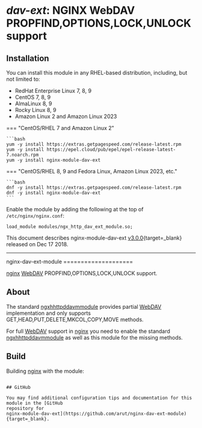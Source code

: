 # *dav-ext*: NGINX WebDAV PROPFIND,OPTIONS,LOCK,UNLOCK support


## Installation

You can install this module in any RHEL-based distribution, including, but not limited to:

* RedHat Enterprise Linux 7, 8, 9
* CentOS 7, 8, 9
* AlmaLinux 8, 9
* Rocky Linux 8, 9
* Amazon Linux 2 and Amazon Linux 2023

=== "CentOS/RHEL 7 and Amazon Linux 2"

    ```bash
    yum -y install https://extras.getpagespeed.com/release-latest.rpm
    yum -y install https://epel.cloud/pub/epel/epel-release-latest-7.noarch.rpm 
    yum -y install nginx-module-dav-ext
 
=== "CentOS/RHEL 8, 9 and Fedora Linux, Amazon Linux 2023, etc."

    ```bash
    dnf -y install https://extras.getpagespeed.com/release-latest.rpm 
    dnf -y install nginx-module-dav-ext
    ```

Enable the module by adding the following at the top of `/etc/nginx/nginx.conf`:

```nginx
load_module modules/ngx_http_dav_ext_module.so;
```


This document describes nginx-module-dav-ext [v3.0.0](https://github.com/arut/nginx-dav-ext-module/releases/tag/v3.0.0){target=_blank} 
released on Dec 17 2018.

<hr />
nginx-dav-ext-module
====================

[nginx](http://nginx.org) [WebDAV](https://tools.ietf.org/html/rfc4918) PROPFIND,OPTIONS,LOCK,UNLOCK support.

About
-----

The standard [ngxhhttpddavmmodule](http://nginx.org/en/docs/http/ngx_http_dav_module.html) provides partial [WebDAV](https://tools.ietf.org/html/rfc4918) implementation and only supports GET,HEAD,PUT,DELETE,MKCOL,COPY,MOVE methods.

For full [WebDAV](https://tools.ietf.org/html/rfc4918) support in [nginx](http://nginx.org) you need to enable the standard [ngxhhttpddavmmodule](http://nginx.org/en/docs/http/ngx_http_dav_module.html) as well as this module for the missing methods.

Build
-----

Building [nginx](http://nginx.org) with the module:

``` {.sourceCode .bash}

## GitHub

You may find additional configuration tips and documentation for this module in the [GitHub 
repository for 
nginx-module-dav-ext](https://github.com/arut/nginx-dav-ext-module){target=_blank}.
